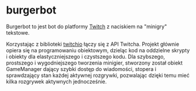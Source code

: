# burgerbot
Burgerbot to jest bot do platformy [Twitch](https://twitch.tv/) z naciskiem na "minigry" tekstowe.

Korzystając z biblioteki [twitchio](https://pypi.org/project/twitchio/) łączy się z API Twitcha.
Projekt głównie opiera się na programowaniu obiektowym, dzieląc kod na oddzielne skrypty i obiekty dla elastyczniejszego i czystszego kodu.
Dla szybszego, prostszego i wygodniejszego tworzenia minigier, stworzony został obiekt GameManager dający szybki dostęp do wiadomości, stopera i sprawdzający stan każdej aktywnej rozgrywki, pozwalając dzięki temu mieć kilka rozgrywek aktywnych jednocześnie.
